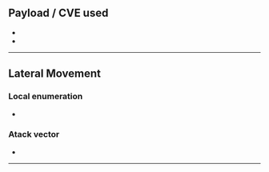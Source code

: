 ## Payload / CVE used
- 
- 

---

## Lateral Movement

### Local enumeration

- 

### Atack vector

- 

---

